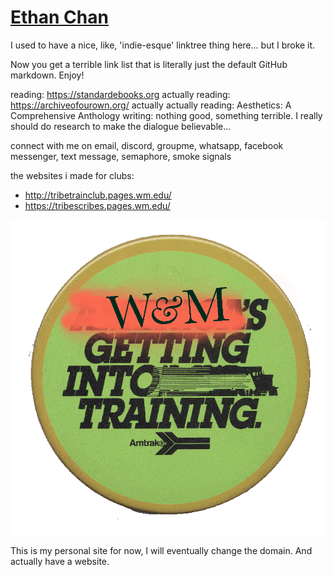 # [Ethan Chan](/index)

I used to have a nice, like, 'indie-esque' linktree thing here... but I broke it.

Now you get a terrible link list that is literally just the default GitHub markdown. Enjoy!

reading: https://standardebooks.org
actually reading: https://archiveofourown.org/
actually actually reading: Aesthetics: A Comprehensive Anthology
writing: nothing good, something terrible. I really should do research to make the dialogue believable...

connect with me on email, discord, groupme, whatsapp, facebook messenger, text message, semaphore, smoke signals

the websites i made for clubs:
- http://tribetrainclub.pages.wm.edu/
- https://tribescribes.pages.wm.edu/

![image](button.png)

This is my personal site for now, I will eventually change the domain. And actually have a website.
